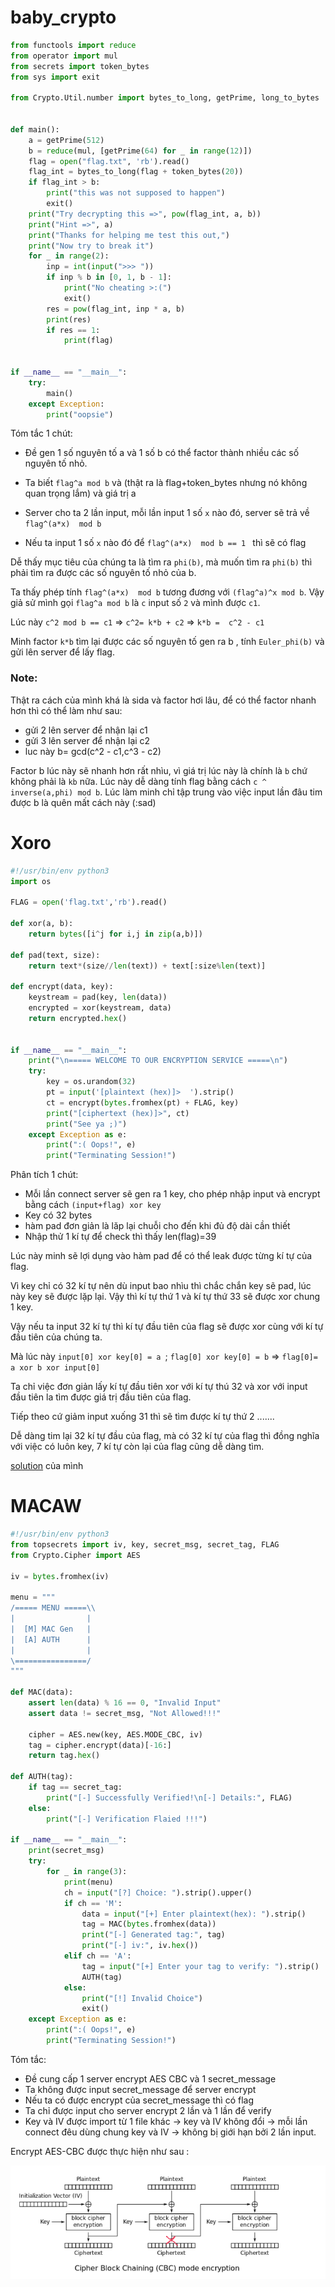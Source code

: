 # baby_crypto

```py 
from functools import reduce
from operator import mul
from secrets import token_bytes
from sys import exit

from Crypto.Util.number import bytes_to_long, getPrime, long_to_bytes


def main():
	a = getPrime(512)
	b = reduce(mul, [getPrime(64) for _ in range(12)])
	flag = open("flag.txt", 'rb').read()
	flag_int = bytes_to_long(flag + token_bytes(20))
	if flag_int > b:
		print("this was not supposed to happen")
		exit()
	print("Try decrypting this =>", pow(flag_int, a, b))
	print("Hint =>", a)
	print("Thanks for helping me test this out,")
	print("Now try to break it")
	for _ in range(2):
		inp = int(input(">>> "))
		if inp % b in [0, 1, b - 1]:
			print("No cheating >:(")
			exit()
		res = pow(flag_int, inp * a, b)
		print(res)
		if res == 1:
			print(flag)


if __name__ == "__main__":
	try:
		main()
	except Exception:
		print("oopsie")
```
Tóm tắc 1 chút:
* Đề gen 1 số nguyên tố a và 1 số b có thể factor thành nhiều các số nguyên tố nhỏ.

 * Ta biết ```flag^a mod b``` và (thật ra là flag+token_bytes nhưng nó không quan trọng lắm) và giá trị a

* Server cho ta 2 lần input, mỗi lần input 1 số ```x``` nào đó, server sẽ trả về ```flag^(a*x)  mod b```

* Nếu ta input 1 số ```x``` nào đó để    ```flag^(a*x)  mod b == 1 ``` thì sẽ có flag 

Dễ thấy mục tiêu của chúng ta là tìm ra ```phi(b)```, mà muốn tìm ra ```phi(b)``` thì phải tìm ra được các số nguyên tố nhỏ của b.

Ta thấy phép tính ```flag^(a*x)  mod b``` tương đương với ```(flag^a)^x mod b```. Vậy giả sử mình gọi ```flag^a mod b``` là ```c``` input số ```2``` và mình được ```c1```.

Lúc này  ```c^2 mod b == c1```  => ```c^2= k*b + c2``` => ```k*b =  c^2 - c1```

Minh factor ```k*b``` tìm lại được các số nguyên tố gen ra b , tính ```Euler_phi(b)``` và gửi lên server để lấy flag. 

### Note:
Thật ra cách của mình khá là sida và factor hơi lâu, để có thể factor nhanh hơn thì có thể làm như sau:
* gửi 2 lên server để nhận lại c1
* gửi 3 lên server để nhận lại c2
* luc này b= gcd(c^2 - c1,c^3 - c2) 

Factor b lúc này sẽ nhanh hơn rất nhìu, vì giá trị lúc này là chính là ```b``` chứ không phải là ```kb``` nữa.
Lúc này dễ dàng tính flag bằng cách ```c ^ inverse(a,phi) mod b```. Lúc làm minh chỉ tập trung vào việc input lần đâu tim được b là quên mất cách này (:sad)


# Xoro
```py
#!/usr/bin/env python3
import os

FLAG = open('flag.txt','rb').read()

def xor(a, b):
    return bytes([i^j for i,j in zip(a,b)])

def pad(text, size):
    return text*(size//len(text)) + text[:size%len(text)]

def encrypt(data, key):
    keystream = pad(key, len(data))
    encrypted = xor(keystream, data)
    return encrypted.hex()


if __name__ == "__main__":
    print("\n===== WELCOME TO OUR ENCRYPTION SERVICE =====\n")
    try:
        key = os.urandom(32)
        pt = input('[plaintext (hex)]>  ').strip()
        ct = encrypt(bytes.fromhex(pt) + FLAG, key)
        print("[ciphertext (hex)]>", ct)
        print("See ya ;)")
    except Exception as e:
        print(":( Oops!", e)
        print("Terminating Session!")
```
Phân tích 1 chút: 
* Mỗi lần connect server sẽ gen ra 1 key, cho phép nhập input và encrypt bằng cách ```(input+flag) xor key```
* Key có 32 bytes
* hàm pad đơn giản là lăp lại chuỗi cho đến khi đủ độ dài cần thiết
* Nhập thử 1 kí tự để check thì thấy len(flag)=39

Lúc này minh sẽ lợi dụng vào hàm pad để có thể leak được từng kí tự của flag.

Vì key chỉ có 32 kí tự nên dù input bao nhìu thì chắc chắn key sẽ pad, lúc này key sẽ được lặp lại. Vậy thì kí tự thứ 1 và kí tự thứ 33 sẽ được xor chung 1 key. 

Vậy nếu ta input 32 kí tự thì kí tự đầu tiên của flag sẽ được xor cùng với kí tự đầu tiên của chúng ta.

Mà lúc này ```input[0] xor key[0] = a ```; ```flag[0] xor key[0] = b``` => ```flag[0]= a xor b xor input[0]```

Ta chỉ việc đơn giản lấy kí tự đầu tiên xor với kí tự thú 32 và xor với input đầu tiên la tìm được giá trị đầu tiên của flag.

Tiếp theo cứ giảm input xuống 31 thì sẽ tìm được kí tự thứ 2 .......

Dễ dàng tim lại 32 kí tự đầu của flag, mà có 32 kí tự của flag thì đồng nghĩa với việc có luôn key, 7 kí tự còn lại của flag cũng dễ dàng tìm. 

[solution](https://github.com/lttn1204/CTF/blob/main/2021/BsideNoida/resource/solve_xor.py)  của mình 


# MACAW
```py 
#!/usr/bin/env python3
from topsecrets import iv, key, secret_msg, secret_tag, FLAG
from Crypto.Cipher import AES

iv = bytes.fromhex(iv)

menu = """
/===== MENU =====\\
|                |
|  [M] MAC Gen   |
|  [A] AUTH      |
|                |
\================/
"""

def MAC(data):    
    assert len(data) % 16 == 0, "Invalid Input"
    assert data != secret_msg, "Not Allowed!!!"
    
    cipher = AES.new(key, AES.MODE_CBC, iv)
    tag = cipher.encrypt(data)[-16:]
    return tag.hex()

def AUTH(tag):
    if tag == secret_tag:
        print("[-] Successfully Verified!\n[-] Details:", FLAG)
    else:
        print("[-] Verification Flaied !!!")

if __name__ == "__main__":
    print(secret_msg)
    try:
        for _ in range(3):
            print(menu)
            ch = input("[?] Choice: ").strip().upper()
            if ch == 'M':
                data = input("[+] Enter plaintext(hex): ").strip()
                tag = MAC(bytes.fromhex(data))
                print("[-] Generated tag:", tag)
                print("[-] iv:", iv.hex())
            elif ch == 'A':
                tag = input("[+] Enter your tag to verify: ").strip()
                AUTH(tag)
            else:
                print("[!] Invalid Choice")
                exit()
    except Exception as e:
        print(":( Oops!", e)
        print("Terminating Session!")
```
Tóm tắc: 
* Đề cung cấp 1 server encrypt AES CBC và 1 secret_message
* Ta không được input secret_message để server encrypt
* Nếu ta có được encrypt của secret_message thì có flag
* Ta chỉ được input cho server encrypt 2 lần và 1 lần để verify
* Key và IV được import từ 1 file khác -> key và IV không đổi -> mỗi lần connect đêu dùng chung key và IV -> không bị giới hạn bởi 2 lần input.

Encrypt AES-CBC được thực hiện như sau :

![](https://github.com/lttn1204/CTF/blob/main/2021/BsideNoida/image/CBC.png)
